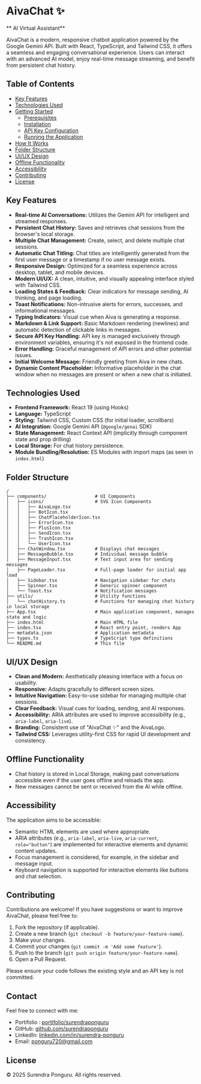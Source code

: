 # AivaChat ✨

** AI Virtual Assistant**

AivaChat is a modern, responsive chatbot application powered by the Google Gemini API. Built with React, TypeScript, and Tailwind CSS, it offers a seamless and engaging conversational experience. Users can interact with an advanced AI model, enjoy real-time message streaming, and benefit from persistent chat history.

## Table of Contents

- [Key Features](#key-features)
- [Technologies Used](#technologies-used)
- [Getting Started](#getting-started)
  - [Prerequisites](#prerequisites)
  - [Installation](#installation)
  - [API Key Configuration](#api-key-configuration)
  - [Running the Application](#running-the-application)
- [How It Works](#how-it-works)
- [Folder Structure](#folder-structure)
- [UI/UX Design](#uiux-design)
- [Offline Functionality](#offline-functionality)
- [Accessibility](#accessibility)
- [Contributing](#contributing)
- [License](#license)

## Key Features

- **Real-time AI Conversations:** Utilizes the Gemini API for intelligent and streamed responses.
- **Persistent Chat History:** Saves and retrieves chat sessions from the browser's local storage.
- **Multiple Chat Management:** Create, select, and delete multiple chat sessions.
- **Automatic Chat Titling:** Chat titles are intelligently generated from the first user message or a timestamp if no user message exists.
- **Responsive Design:** Optimized for a seamless experience across desktop, tablet, and mobile devices.
- **Modern UI/UX:** A clean, intuitive, and visually appealing interface styled with Tailwind CSS.
- **Loading States & Feedback:** Clear indicators for message sending, AI thinking, and page loading.
- **Toast Notifications:** Non-intrusive alerts for errors, successes, and informational messages.
- **Typing Indicators:** Visual cue when Aiva is generating a response.
- **Markdown & Link Support:** Basic Markdown rendering (newlines) and automatic detection of clickable links in messages.
- **Secure API Key Handling:** API key is managed exclusively through environment variables, ensuring it's not exposed in the frontend code.
- **Error Handling:** Graceful management of API errors and other potential issues.
- **Initial Welcome Message:** Friendly greeting from Aiva in new chats.
- **Dynamic Content Placeholder:** Informative placeholder in the chat window when no messages are present or when a new chat is initiated.

## Technologies Used

- **Frontend Framework:** React 19 (using Hooks)
- **Language:** TypeScript
- **Styling:** Tailwind CSS, Custom CSS (for initial loader, scrollbars)
- **AI Integration:** Google Gemini API (`@google/genai` SDK)
- **State Management:** React Context API (implicitly through component state and prop drilling)
- **Local Storage:** For chat history persistence.
- **Module Bundling/Resolution:** ES Modules with import maps (as seen in `index.html`)


## Folder Structure

```
/
├── components/                  # UI Components
│   ├── icons/                   # SVG Icon Components
│   │   ├── AivaLogo.tsx
│   │   ├── BotIcon.tsx
│   │   ├── ChatPlaceholderIcon.tsx
│   │   ├── ErrorIcon.tsx
│   │   ├── PlusIcon.tsx
│   │   ├── SendIcon.tsx
│   │   ├── TrashIcon.tsx
│   │   └── UserIcon.tsx
│   ├── ChatWindow.tsx           # Displays chat messages
│   ├── MessageBubble.tsx        # Individual message bubble
│   ├── MessageInput.tsx         # Text input area for sending messages
│   ├── PageLoader.tsx           # Full-page loader for initial app load
│   ├── Sidebar.tsx              # Navigation sidebar for chats
│   ├── Spinner.tsx              # Generic spinner component
│   └── Toast.tsx                # Notification messages
├── utils/                       # Utility functions
│   └── chatHistory.ts           # Functions for managing chat history in local storage
├── App.tsx                      # Main application component, manages state and logic
├── index.html                   # Main HTML file
├── index.tsx                    # React entry point, renders App
├── metadata.json                # Application metadata
├── types.ts                     # TypeScript type definitions
└── README.md                    # This file
```

## UI/UX Design

-   **Clean and Modern:** Aesthetically pleasing interface with a focus on usability.
-   **Responsive:** Adapts gracefully to different screen sizes.
-   **Intuitive Navigation:** Easy-to-use sidebar for managing multiple chat sessions.
-   **Clear Feedback:** Visual cues for loading, sending, and AI responses.
-   **Accessibility:** ARIA attributes are used to improve accessibility (e.g., `aria-label`, `aria-live`).
-   **Branding:** Consistent use of "AivaChat ✨" and the AivaLogo.
-   **Tailwind CSS:** Leverages utility-first CSS for rapid UI development and consistency.

## Offline Functionality

-   Chat history is stored in Local Storage, making past conversations accessible even if the user goes offline and reloads the app.
-   New messages cannot be sent or received from the AI while offline.

## Accessibility

The application aims to be accessible:
-   Semantic HTML elements are used where appropriate.
-   ARIA attributes (e.g., `aria-label`, `aria-live`, `aria-current`, `role="button"`) are implemented for interactive elements and dynamic content updates.
-   Focus management is considered, for example, in the sidebar and message input.
-   Keyboard navigation is supported for interactive elements like buttons and chat selection.

## Contributing

Contributions are welcome! If you have suggestions or want to improve AivaChat, please feel free to:
1.  Fork the repository (if applicable).
2.  Create a new branch (`git checkout -b feature/your-feature-name`).
3.  Make your changes.
4.  Commit your changes (`git commit -m 'Add some feature'`).
5.  Push to the branch (`git push origin feature/your-feature-name`).
6.  Open a Pull Request.

Please ensure your code follows the existing style and an API key is not committed.

## Contact
Feel free to connect with me:
- Portifolio : [portifolio/surendraponguru](https://surendra-portfolio-three.vercel.app/)
- GitHub: [github.com/surendraponguru](https://github.com/surendraponguru)
- LinkedIn: [linkedin.com/in/surendra-ponguru](https://linkedin.com/in/surendra-ponguru)
- Email: ponguru720@gmail.com

## License

<!-- This project is licensed under the MIT License - see the LICENSE file for details (if one is created).
Alternatively, if no LICENSE file is present: -->
<!-- &copy; {new Date().getFullYear()} AivaChat.  -->
© 2025 Surendra Ponguru. All rights reserved.
```

